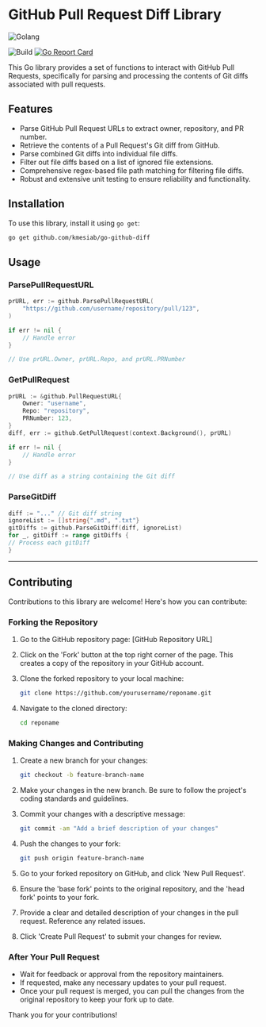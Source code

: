 # GitHub Pull Request Diff Library

![Golang](https://img.shields.io/badge/Go-00add8.svg?labelColor=171e21&style=for-the-badge&logo=go)

![Build](https://github.com/kmesiab/go-github-diff/actions/workflows/go.yml/badge.svg)
[![Go Report Card](https://goreportcard.com/badge/github.com/kmesiab/go-github-diff)](https://goreportcard.com/report/github.com/kmesiab/go-github-diff)

This Go library provides a set of functions to interact with GitHub Pull
Requests, specifically for parsing and processing the contents of Git
diffs associated with pull requests.

## Features

- Parse GitHub Pull Request URLs to extract owner, repository, and PR number.
- Retrieve the contents of a Pull Request's Git diff from GitHub.
- Parse combined Git diffs into individual file diffs.
- Filter out file diffs based on a list of ignored file extensions.
- Comprehensive regex-based file path matching for filtering file diffs.
- Robust and extensive unit testing to ensure reliability and functionality.

## Installation

To use this library, install it using `go get`:

```bash
go get github.com/kmesiab/go-github-diff
```

## Usage

### ParsePullRequestURL

```go
prURL, err := github.ParsePullRequestURL(
    "https://github.com/username/repository/pull/123", 
)

if err != nil {
    // Handle error
}

// Use prURL.Owner, prURL.Repo, and prURL.PRNumber
```

### GetPullRequest

```go
prURL := &github.PullRequestURL{
    Owner: "username",
    Repo: "repository",
    PRNumber: 123,
}
diff, err := github.GetPullRequest(context.Background(), prURL)

if err != nil {
    // Handle error
}

// Use diff as a string containing the Git diff
```

### ParseGitDiff

```go
diff := "..." // Git diff string
ignoreList := []string{".md", ".txt"}
gitDiffs := github.ParseGitDiff(diff, ignoreList)
for _, gitDiff := range gitDiffs {
// Process each gitDiff
}
```

---

## Contributing

Contributions to this library are welcome! Here's how you can contribute:

### Forking the Repository

1. Go to the GitHub repository page: [GitHub Repository URL]
2. Click on the 'Fork' button at the top right corner of the page. This creates
a copy
of the repository in your GitHub account.
3. Clone the forked repository to your local machine:

   ```bash
   git clone https://github.com/yourusername/reponame.git
   ```

4. Navigate to the cloned directory:

   ```bash
   cd reponame
   ```

### Making Changes and Contributing

1. Create a new branch for your changes:

   ```bash
   git checkout -b feature-branch-name
   ```

2. Make your changes in the new branch. Be sure to follow the project's coding
standards and guidelines.
3. Commit your changes with a descriptive message:

   ```bash
   git commit -am "Add a brief description of your changes"
   ```

4. Push the changes to your fork:

   ```bash
   git push origin feature-branch-name
   ```

5. Go to your forked repository on GitHub, and click 'New Pull Request'.
6. Ensure the 'base fork' points to the original repository, and the 'head fork'
points to your fork.
7. Provide a clear and detailed description of your changes in the pull request.
Reference any related issues.
8. Click 'Create Pull Request' to submit your changes for review.

### After Your Pull Request

- Wait for feedback or approval from the repository maintainers.
- If requested, make any necessary updates to your pull request.
- Once your pull request is merged, you can pull the changes from the original
repository to keep your fork up to date.

Thank you for your contributions!
